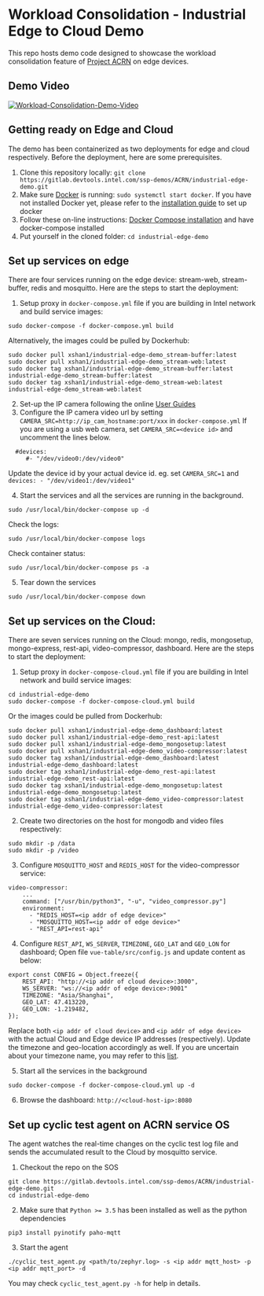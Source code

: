 # Workload Consolidation - Industrial Edge to Cloud Demo
This repo hosts demo code designed to showcase the workload consolidation feature of [Project ACRN](https://projectacrn.org/) on edge devices.

## Demo Video
[![Workload-Consolidation-Demo-Video](https://img.youtube.com/vi/Z0HUBUHzBbk/0.jpg)](https://youtu.be/Z0HUBUHzBbk)

## Getting ready on Edge and Cloud
The demo has been containerized as two deployments for edge and cloud respectively. Before the deployment, here are some prerequisites.  
1. Clone this repository locally: `git clone https://gitlab.devtools.intel.com/ssp-demos/ACRN/industrial-edge-demo.git`
2. Make sure [Docker](https://www.docker.com/) is running: `sudo systemctl start docker`. If you have not installed Docker yet, please refer to the [installation guide](https://docs.docker.com/install/linux/docker-ce/ubuntu/) to set up docker
3. Follow these on-line instructions: [Docker Compose installation](https://docs.docker.com/compose/install/) and have docker-compose installed
4. Put yourself in the cloned folder: `cd industrial-edge-demo`

## Set up services on edge
There are four services running on the edge device: stream-web, stream-buffer, redis and mosquitto. Here are the steps to start the deployment:
1. Setup proxy in `docker-compose.yml` file if you are building in Intel network and build service images:
```
sudo docker-compose -f docker-compose.yml build
```
Alternatively, the images could be pulled by Dockerhub:
```
sudo docker pull xshan1/industrial-edge-demo_stream-buffer:latest
sudo docker pull xshan1/industrial-edge-demo_stream-web:latest
sudo docker tag xshan1/industrial-edge-demo_stream-buffer:latest industrial-edge-demo_stream-buffer:latest
sudo docker tag xshan1/industrial-edge-demo_stream-web:latest industrial-edge-demo_stream-web:latest
```
2. Set-up the IP camera following the online [User Guides](http://www.sv3c.com/Instruction-and-Software-For-H-264-POE-and-Wired-IP-Camera-L-series-.html)
3. Configure the IP camera video url by setting `CAMERA_SRC=http://ip_cam_hostname:port/xxx` in `docker-compose.yml`
   If you are using a usb web camera, set `CAMERA_SRC=<device id>` and uncomment the lines below.
```
  #devices:
     #- "/dev/video0:/dev/video0"
```
Update the device id by your actual device id. eg. set `CAMERA_SRC=1` and `devices: - "/dev/video1:/dev/video1"`

4. Start the services and all the services are running in the background. 
```
sudo /usr/local/bin/docker-compose up -d 
```
Check the logs:
```
sudo /usr/local/bin/docker-compose logs 
```
Check container status:
```
sudo /usr/local/bin/docker-compose ps -a 
```
5. Tear down the services
```
sudo /usr/local/bin/docker-compose down 
```


## Set up services on the Cloud:
There are seven services running on the Cloud: mongo, redis, mongosetup, mongo-express, rest-api, video-compressor, dashboard. Here are the steps to start the deployment:
1. Setup proxy in `docker-compose-cloud.yml` file if you are building in Intel network and build service images:
```
cd industrial-edge-demo
sudo docker-compose -f docker-compose-cloud.yml build
```
Or the images could be pulled from Dockerhub:
```
sudo docker pull xshan1/industrial-edge-demo_dashboard:latest
sudo docker pull xshan1/industrial-edge-demo_rest-api:latest
sudo docker pull xshan1/industrial-edge-demo_mongosetup:latest
sudo docker pull xshan1/industrial-edge-demo_video-compressor:latest
sudo docker tag xshan1/industrial-edge-demo_dashboard:latest industrial-edge-demo_dashboard:latest
sudo docker tag xshan1/industrial-edge-demo_rest-api:latest industrial-edge-demo_rest-api:latest
sudo docker tag xshan1/industrial-edge-demo_mongosetup:latest industrial-edge-demo_mongosetup:latest
sudo docker tag xshan1/industrial-edge-demo_video-compressor:latest industrial-edge-demo_video-compressor:latest
```
2. Create two directories on the host for mongodb and video files respectively:
```
sudo mkdir -p /data
sudo mkdir -p /video
```
3. Configure `MOSQUITTO_HOST` and `REDIS_HOST` for the video-compressor service:
```
video-compressor:
    ...
    command: ["/usr/bin/python3", "-u", "video_compressor.py"]
    environment:
      - "REDIS_HOST=<ip addr of edge device>"
      - "MOSQUITTO_HOST=<ip addr of edge device>"
      - "REST_API=rest-api"
```
4. Configure `REST_API`, `WS_SERVER`, `TIMEZONE`, `GEO_LAT` and `GEO_LON` for dashboard; Open file `vue-table/src/config.js` and update content as below:
```
export const CONFIG = Object.freeze({
    REST_API: "http://<ip addr of cloud device>:3000",
    WS_SERVER: "ws://<ip addr of edge device>:9001"
    TIMEZONE: "Asia/Shanghai",
    GEO_LAT: 47.413220,
    GEO_LON: -1.219482,
});

```
Replace both `<ip addr of cloud device>` and `<ip addr of edge device>` with the actual Cloud and Edge device IP addresses (respectively). Update the timezone and geo-location accordingly as well. If you are uncertain about your timezone name, you may refer to this [list](https://github.com/moment/moment-timezone/blob/develop/data/packed/latest.json).

5. Start all the services in the background
```
sudo docker-compose -f docker-compose-cloud.yml up -d
```
6. Browse the dashboard: `http://<cloud-host-ip>:8080`


## Set up cyclic test agent on ACRN service OS
The agent watches the real-time changes on the cyclic test log file and sends the accumulated result to the Cloud by mosquitto service. 
1. Checkout the repo on the SOS
```
git clone https://gitlab.devtools.intel.com/ssp-demos/ACRN/industrial-edge-demo.git
cd industrial-edge-demo
```
2. Make sure that `Python >= 3.5` has been installed as well as the python dependencies
```
pip3 install pyinotify paho-mqtt
```
3. Start the agent
```
./cyclic_test_agent.py <path/to/zephyr.log> -s <ip addr mqtt_host> -p <ip addr mqtt_port> -d
```
You may check `cyclic_test_agent.py -h` for help in details.  
```
